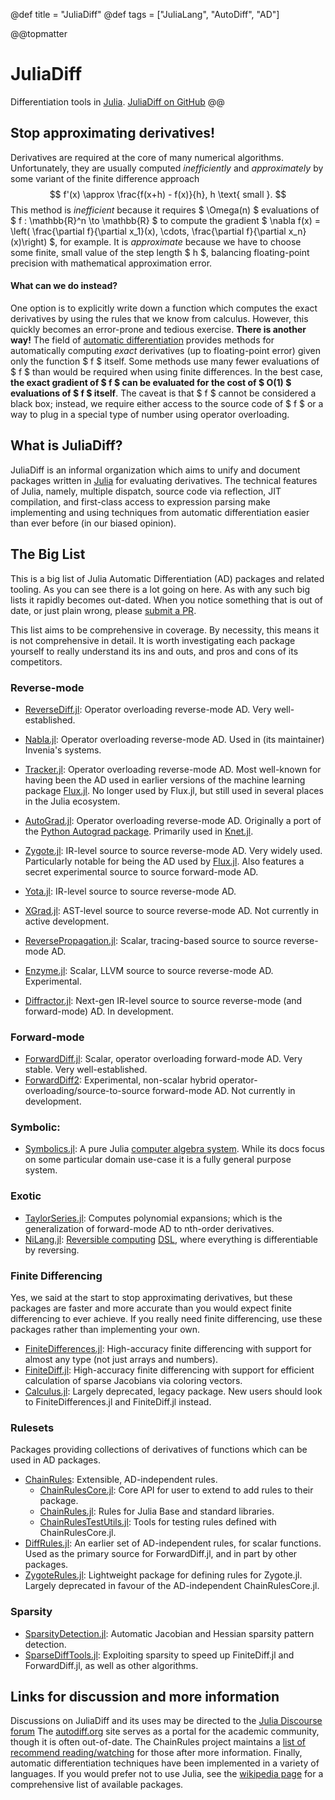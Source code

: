 @def title = "JuliaDiff"
@def tags = ["JuliaLang", "AutoDiff", "AD"]

@@topmatter
# JuliaDiff
Differentiation tools in [Julia](https://julialang.org).
[JuliaDiff on GitHub](https://github.com/JuliaDiff/)
@@

## Stop approximating derivatives!

Derivatives are required at the core of many numerical algorithms. Unfortunately, they are usually computed _inefficiently_ and _approximately_ by some variant of the finite difference approach
$$ f'(x) \approx \frac{f(x+h) - f(x)}{h}, h \text{ small }. $$
This method is _inefficient_ because it requires $ \Omega(n) $ evaluations of $ f : \mathbb{R}^n \to \mathbb{R} $ to compute the gradient $ \nabla f(x) = \left( \frac{\partial f}{\partial x_1}(x), \cdots, \frac{\partial f}{\partial x_n}(x)\right) $, for example. It is _approximate_ because we have to choose some finite, small value of the step length $ h $, balancing floating-point precision with mathematical approximation error.


#### What can we do instead?
One option is to explicitly write down a function which computes the exact derivatives by using the rules that we know from calculus. However, this quickly becomes an error-prone and tedious exercise. **There is another way!** The field of [automatic differentiation](https://en.wikipedia.org/wiki/Automatic_differentiation) provides methods for automatically computing _exact_ derivatives (up to floating-point error) given only the function $ f $ itself. Some methods use many fewer evaluations of $ f $ than would be required when using finite differences. In the best case, **the exact gradient of $ f $ can be evaluated for the cost of $ O(1) $ evaluations of $ f $ itself**.  The caveat is that $ f $ cannot be considered a black box; instead, we require either access to the source code of $ f $ or a way to plug in a special type of number using operator overloading.

## What is JuliaDiff?
JuliaDiff is an informal organization which aims to unify and document packages written in [Julia](https://julialang.org) for evaluating derivatives. The technical features of Julia, namely, multiple dispatch, source code via reflection, JIT compilation, and first-class access to expression parsing make implementing and using techniques from automatic differentiation easier than ever before (in our biased opinion).


## The Big List
This is a big list of Julia Automatic Differentiation (AD) packages and related tooling.
As you can see there is a lot going on here.
As with any such big lists it rapidly becomes out-dated.
When you notice something that is out of date, or just plain wrong, please [submit a PR](https://github.com/JuliaDiff/juliadiff.github.io).

This list aims to be comprehensive in coverage.
By necessity, this means it is not comprehensive in detail.
It is worth investigating each package yourself to really understand its ins and outs, and pros and cons of its competitors.

### Reverse-mode
- [ReverseDiff.jl](https://github.com/JuliaDiff/ReverseDiff.jl): Operator overloading reverse-mode AD. Very well-established.
- [Nabla.jl](https://github.com/invenia/Nabla.jl/): Operator overloading reverse-mode AD. Used in (its maintainer) Invenia's systems. 
- [Tracker.jl](https://github.com/FluxML/Tracker.jl): Operator overloading reverse-mode AD. Most well-known for having been the AD used in earlier versions of the machine learning package [Flux.jl](https://github.com/FluxML/Flux.jl). No longer used by Flux.jl, but still used in several places in the Julia ecosystem.
- [AutoGrad.jl](https://github.com/denizyuret/AutoGrad.jl): Operator overloading reverse-mode AD. Originally a port of the [Python Autograd package](https://github.com/HIPS/autograd). Primarily used in [Knet.jl](https://github.com/denizyuret/Knet.jl/).

- [Zygote.jl](https://github.com/FluxML/Zygote.jl): IR-level source to source reverse-mode AD. Very widely used. Particularly notable for being the AD used by [Flux.jl](https://github.com/FluxML/Flux.jl). Also features a secret experimental source to source forward-mode AD.
- [Yota.jl](https://github.com/dfdx/Yota.jl): IR-level source to source reverse-mode AD.
- [XGrad.jl](https://github.com/dfdx/XGrad.jl): AST-level source to source reverse-mode AD. Not currently in active development.
- [ReversePropagation.jl](https://github.com/dpsanders/ReversePropagation.jl): Scalar, tracing-based source to source reverse-mode AD.
- [Enzyme.jl](https://github.com/wsmoses/Enzyme.jl): Scalar, LLVM source to source reverse-mode AD. Experimental.
- [Diffractor.jl](https://github.com/JuliaDiff/Diffractor.jl): Next-gen IR-level source to source reverse-mode (and forward-mode) AD. In development.

### Forward-mode
- [ForwardDiff.jl](https://github.com/JuliaDiff/ForwardDiff.jl): Scalar, operator overloading forward-mode AD. Very stable. Very well-established.
- [ForwardDiff2](https://github.com/YingboMa//ForwardDiff2.jl): Experimental, non-scalar hybrid operator-overloading/source-to-source forward-mode AD. Not currently in development.

### Symbolic:
- [Symbolics.jl](https://github.com/JuliaSymbolics/Symbolics.jl): A pure Julia [computer algebra system](https://en.wikipedia.org/wiki/Computer_algebra_system). While its docs focus on some particular domain use-case it is a fully general purpose system.

### Exotic
- [TaylorSeries.jl](https://github.com/JuliaDiff/TaylorSeries.jl): Computes polynomial expansions; which is the generalization of forward-mode AD to nth-order derivatives.
- [NiLang.jl](https://github.com/GiggleLiu/NiLang.jl): [Reversible computing](https://en.wikipedia.org/wiki/Reversible_computing) [DSL](https://en.wikipedia.org/wiki/Domain-specific_language), where everything is differentiable by reversing.

### Finite Differencing
Yes, we said at the start to stop approximating derivatives, but these packages are faster and more accurate than you would expect finite differencing to ever achieve. 
If you really need finite differencing, use these packages rather than implementing your own.

- [FiniteDifferences.jl](https://github.com/JuliaDiff/FiniteDifferences.jl): High-accuracy finite differencing with support for almost any type (not just arrays and numbers).
- [FiniteDiff.jl](https://github.com/JuliaDiff/FiniteDiff.jl): High-accuracy finite differencing with support for efficient calculation of sparse Jacobians via coloring vectors.
- [Calculus.jl](https://github.com/JuliaMath/Calculus.jl): Largely deprecated, legacy package. New users should look to FiniteDifferences.jl and FiniteDiff.jl instead.

### Rulesets
Packages providing collections of derivatives of functions which can be used in AD packages.
- [ChainRules](https://www.juliadiff.org/ChainRulesCore.jl/stable/): Extensible, AD-independent rules.
  - [ChainRulesCore.jl](https://github.com/JuliaDiff/ChainRulesCore.jl): Core API for user to extend to add rules to their package.
  - [ChainRules.jl](https://github.com/JuliaDiff/ChainRules.jl/): Rules for Julia Base and standard libraries.
  - [ChainRulesTestUtils.jl](https://github.com/JuliaDiff/ChainRulesTestUtils.jl/): Tools for testing rules defined with ChainRulesCore.jl.
- [DiffRules.jl](https://github.com/JuliaDiff/DiffRules.jl): An earlier set of AD-independent rules, for scalar functions. Used as the primary source for ForwardDiff.jl, and in part by other packages.
- [ZygoteRules.jl](https://github.com/FluxML/ZygoteRules.jl): Lightweight package for defining rules for Zygote.jl. Largely deprecated in favour of the AD-independent ChainRulesCore.jl.

### Sparsity
- [SparsityDetection.jl](https://github.com/SciML/SparsityDetection.jl): Automatic Jacobian and Hessian sparsity pattern detection.
- [SparseDiffTools.jl](https://github.com/JuliaDiff/SparseDiffTools.jl): Exploiting sparsity to speed up FiniteDiff.jl and ForwardDiff.jl, as well as other algorithms.


## Links for discussion and more information
Discussions on JuliaDiff and its uses may be directed to the [Julia Discourse forum](https://discourse.julialang.org/)
The [autodiff.org](http://www.autodiff.org/) site serves as a portal for the academic community, though it is often out-of-date.
The ChainRules project maintains a [list of recommend reading/watching](https://www.juliadiff.org/ChainRulesCore.jl/stable/FAQ.html#Where-can-I-learn-more-about-AD-?) for those after more information.
Finally, automatic differentiation techniques have been implemented in a variety of languages.
If you would prefer not to use Julia, see the [wikipedia page](http://en.wikipedia.org/wiki/Automatic_differentiation) for a comprehensive list of available packages.
